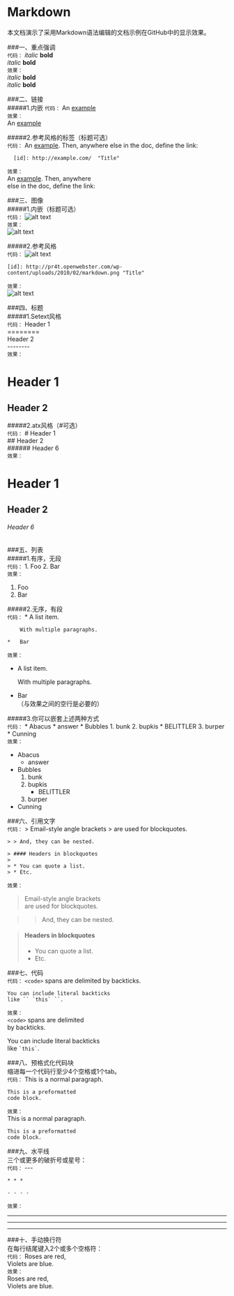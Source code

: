 Markdown  
========  
本文档演示了采用Markdown语法编辑的文档示例在GitHub中的显示效果。  

###一、重点强调  
`代码：`
    *italic*   **bold**  
    _italic_   __bold__  
`效果：`  
*italic*   **bold**  
_italic_   __bold__  
  
###二、链接  
#####1.内嵌 
`代码：`
    An [example](http://url.com/ "Title")  
`效果：`    
An [example](http://url.com/ "Title") 

#####2.参考风格的标签（标题可选）  
`代码：`
    An [example][id]. Then, anywhere
    else in the doc, define the link:
    
      [id]: http://example.com/  "Title"  
`效果：`  
An [example][id]. Then, anywhere  
else in the doc, define the link:

  [id]: http://example.com/  "Title" 
 
###三、图像  
#####1.内嵌（标题可选）  
`代码：`
    ![alt text](http://pr4t.openwebster.com/wp-content/uploads/2010/02/markdown.png "Title")  
`效果：`    
![alt text](http://pr4t.openwebster.com/wp-content/uploads/2010/02/markdown.png "Title") 

#####2.参考风格  
`代码：`
    ![alt text][id]
    
    [id]: http://pr4t.openwebster.com/wp-content/uploads/2010/02/markdown.png "Title"  
`效果：`    
![alt text][id]

[id]: http://pr4t.openwebster.com/wp-content/uploads/2010/02/markdown.png "Title"

###四、标题    
#####1.Setext风格  
`代码：`
    Header 1  
    ========  
    Header 2  
    --------    
`效果：`

Header 1  
========  
Header 2  
-------- 

#####2.atx风格（#可选）  
`代码：`
    # Header 1    
    ## Header 2    
    ###### Header 6    
`效果：`

# Header 1   
## Header 2    
###### Header 6  

###五、列表  
#####1.有序，无段  
`代码：`
    1.  Foo
    2.  Bar  
`效果：`  
1.  Foo  
2.  Bar   

#####2.无序，有段  
`代码：`
    *   A list item.
    
        With multiple paragraphs.

    *   Bar  
`效果：`
   
*   A list item.  

    With multiple paragraphs.  

*   Bar   
（与效果之间的空行是必要的）   
  
#####3.你可以嵌套上述两种方式  
`代码：`
    *   Abacus
        * answer
    *   Bubbles
        1.  bunk
        2.  bupkis
            * BELITTLER
        3. burper
    *   Cunning  
`效果：`
  
*   Abacus
    * answer
*   Bubbles
    1.  bunk
    2.  bupkis
        * BELITTLER
    3. burper
*   Cunning     
 
###六、引用文字  
`代码：`
    > Email-style angle brackets
    > are used for blockquotes.

    > > And, they can be nested.

    > #### Headers in blockquotes
    > 
    > * You can quote a list.
    > * Etc.  
`效果：`  
> Email-style angle brackets  
> are used for blockquotes.  

> > And, they can be nested.  

> #### Headers in blockquotes  
> 
> * You can quote a list.  
> * Etc.  
 
###七、代码  
`代码：`
    `<code>` spans are delimited
    by backticks.

    You can include literal backticks
    like `` `this` ``.  
`效果：`  
`<code>` spans are delimited  
by backticks.  

You can include literal backticks  
like `` `this` ``.  
 
###八、预格式化代码块  
缩进每一个代码行至少4个空格或1个tab。  
`代码：`
This is a normal paragraph.

    This is a preformatted
    code block.  
`效果：`  
This is a normal paragraph.  

    This is a preformatted  
    code block.  
  
###九、水平线     
三个或更多的破折号或星号：  
`代码：`
    ---   

    * * *  

    - - - -   
`效果：`
 
---   

* * *  

- - - -   
 
###十、手动换行符  
在每行结尾键入2个或多个空格符：  
`代码：`
    Roses are red,     
    Violets are blue.  
`效果：`  
Roses are red,       
Violets are blue.    
